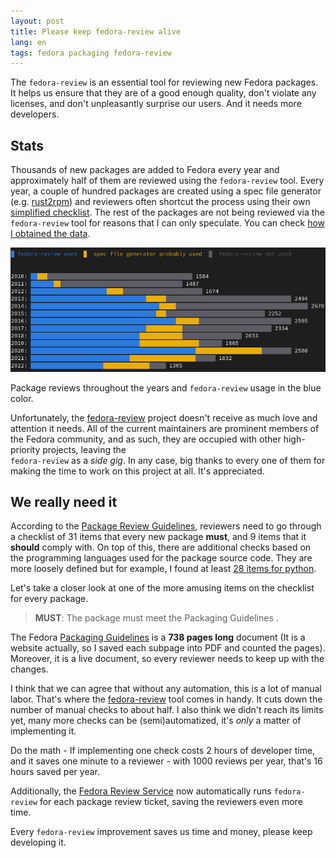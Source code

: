 ```yaml
---
layout: post
title: Please keep fedora-review alive
lang: en
tags: fedora packaging fedora-review
---
```


The `fedora-review` is an essential tool for reviewing new Fedora packages. It
helps us ensure that they are of a good enough quality, don't violate any
licenses, and don't unpleasantly surprise our users. And it needs more
developers.


## Stats

Thousands of new packages are added to Fedora every year and approximately half
of them are reviewed using the `fedora-review` tool. Every year, a couple of
hundred packages are created using a spec file generator
(e.g. [rust2rpm][rust2rpm]) and reviewers often shortcut the process using their
own [simplified checklist][simplified-checklist]. The rest of the packages are
not being reviewed via the `fedora-review` tool for reasons that I can only
speculate. You can check [how I obtained the data][chart-readme].


<div class="text-center img">
  <img src="/files/img/fedora-review-stats/chart.png" alt="" />
  <p>
    Package reviews throughout the years and
    <code>fedora-review</code> usage in the blue color.
  </p>
</div>


Unfortunately, the [fedora-review][fedora-review] project doesn't receive as
much love and attention it needs. All of the current maintainers are prominent
members of the Fedora community, and as such, they are occupied with other
high-priority projects, leaving the <br>`fedora-review` as a _side gig_. In any
case, big thanks to every one of them for making the time to work on this
project at all. It's appreciated.


## We really need it

According to the [Package Review Guidelines][package-review-guidelines],
reviewers need to go through a checklist of 31 items that every new package
**must**, and 9 items that it **should** comply with. On top of this, there are
additional checks based on the programming languages used for the package source
code. They are more loosely defined but for example, I found at least
[28 items for python][python-packaging-guidelines].

Let's take a closer look at one of the more amusing items on the checklist for
every package.

> **MUST**: The package must meet the Packaging Guidelines .

The Fedora [Packaging Guidelines][fedora-packaging-guidelines] is a
**738 pages long** document (It is a website actually, so I saved each subpage
into PDF and counted the pages). Moreover, it is a live document, so every
reviewer needs to keep up with the changes.

I think that we can agree that without any automation, this is a lot of manual
labor. That's where the [fedora-review][fedora-review] tool comes in handy. It
cuts down the number of manual checks to about half. I also think we didn't reach
its limits yet, many more checks can be (semi)automatized, it's _only_ a matter
of implementing it.

Do the math - If implementing one check costs 2 hours of developer time, and it
saves one minute to a reviewer - with 1000 reviews per year, that's 16 hours
saved per year.

Additionally, the [Fedora Review Service][fedora-review-service] now
automatically runs `fedora-review` for each package review ticket, saving the
reviewers even more time.


Every `fedora-review` improvement saves us time and money, please keep
developing it.


[chart-readme]: https://github.com/FrostyX/frostyx.github.io/tree/master/files/img/fedora-review-stats/README.md
[package-review-guidelines]: https://docs.fedoraproject.org/en-US/packaging-guidelines/ReviewGuidelines/
[python-packaging-guidelines]: https://docs.fedoraproject.org/en-US/packaging-guidelines/Python/
[fedora-packaging-guidelines]: https://docs.fedoraproject.org/en-US/packaging-guidelines/
[fedora-review]: https://pagure.io/FedoraReview
[fedora-review-service]: https://github.com/FrostyX/fedora-review-service
[rust2rpm]: https://pagure.io/fedora-rust/rust2rpm
[simplified-checklist]: https://bugzilla.redhat.com/show_bug.cgi?id=2150616#c1
